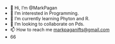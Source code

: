 - 👋 Hi, I’m @MarkPagan
- 👀 I’m interested in Programming.
- 🌱 I’m currently learning Phyton and R.
- 💞️ I’m looking to collaborate on Pds.
- 📫 How to reach me markpaganifts@gmail.com
- 66
